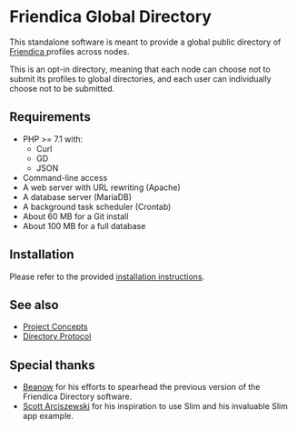# Friendica Global Directory

This standalone software is meant to provide a global public directory of [Friendica ](https://github.com/friendica/friendica) profiles across nodes.

This is an opt-in directory, meaning that each node can choose not to submit its profiles to global directories, and each user can individually choose not to be submitted.

## Requirements

- PHP >= 7.1 with:
    - Curl
    - GD
    - JSON
- Command-line access
- A web server with URL rewriting (Apache)
- A database server (MariaDB)
- A background task scheduler (Crontab)
- About 60 MB for a Git install
- About 100 MB for a full database

## Installation

Please refer to the provided [installation instructions](INSTALL.md).

## See also

- [Project Concepts](docs/Concepts.md)
- [Directory Protocol](docs/Protocol.md)

## Special thanks

- [Beanow](https://github.com/Beanow) for his efforts to spearhead the previous version of the Friendica Directory software.
- [Scott Arciszewski](https://github.com/paragonie-scott) for his inspiration to use Slim and his invaluable Slim app example.
